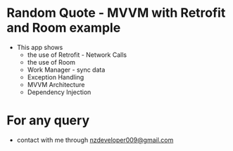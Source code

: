 # Random Quote - MVVM with Retrofit and Room example
- This app shows 
  - the use of Retrofit - Network Calls
  - the use of Room
  - Work Manager - sync data
  - Exception Handling
  - MVVM Architecture
  - Dependency Injection
# For any query
  - contact with me through nzdeveloper009@gmail.com

